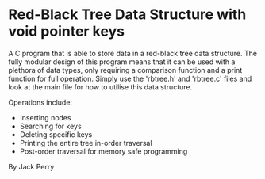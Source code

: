 # Red-Black Tree Data Structure with void pointer keys
A C program that is able to store data in a red-black tree data structure.
The fully modular design of this program means that it can be used with a plethora of data types, only requiring a comparison function and a print function for full operation.
Simply use the 'rbtree.h' and 'rbtree.c' files and look at the main file for how to utilise this data structure.

Operations include:
- Inserting nodes
- Searching for keys
- Deleting specific keys
- Printing the entire tree in-order traversal
- Post-order traversal for memory safe programming

By Jack Perry

